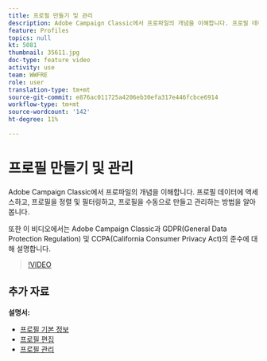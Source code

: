 ```yaml
---
title: 프로필 만들기 및 관리
description: Adobe Campaign Classic에서 프로파일의 개념을 이해합니다. 프로필 데이터에 액세스하고, 프로필을 정렬 및 필터링하고, 프로필을 수동으로 만들고 관리하는 방법을 알아봅니다. 또한 이 비디오에서는 Adobe Campaign Classic과 GDPR(General Data Protection Regulation) 및 CCPA(California Consumer Privacy Act)의 준수에 대해 설명합니다.
feature: Profiles
topics: null
kt: 5081
thumbnail: 35611.jpg
doc-type: feature video
activity: use
team: WWFRE
role: user
translation-type: tm+mt
source-git-commit: e876ac011725a4206eb30efa317e446fcbce6914
workflow-type: tm+mt
source-wordcount: '142'
ht-degree: 11%

---
```



# 프로필 만들기 및 관리

Adobe Campaign Classic에서 프로파일의 개념을 이해합니다. 프로필 데이터에 액세스하고, 프로필을 정렬 및 필터링하고, 프로필을 수동으로 만들고 관리하는 방법을 알아봅니다.

또한 이 비디오에서는 Adobe Campaign Classic과 GDPR(General Data Protection Regulation) 및 CCPA(California Consumer Privacy Act)의 준수에 대해 설명합니다.

>[!VIDEO](https://video.tv.adobe.com/v/35611?quality=12)

## 추가 자료

**설명서:**

* [프로필 기본 정보](https://docs.adobe.com/content/help/ko-KR/campaign-classic/using/getting-started/profile-management/about-profiles.html)
* [프로필 편집](https://docs.adobe.com/content/help/en/campaign-classic/using/getting-started/profile-management/editing-a-profile.html)
* [프로필 관리](https://docs.adobe.com/content/help/en/campaign-classic/using/getting-started/profile-management/adding-profiles.html)
